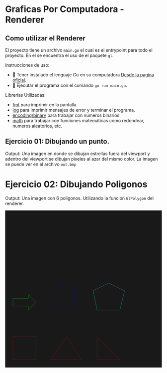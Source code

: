 # Graficas Por Computadora - Renderer

## Como utilizar el Renderer
El proyecto tiene un archivo `main.go` el cual es el entrypoint para todo el proyecto. En el se encuentra el uso de el paquete `gl`.

Instrucciones de uso:
- 💽 Tener instalado el lenguaje Go en su computadora [Desde la pagina oficial](https://go.dev/doc/install).
- 🚀 Ejecutar el programa con el comando `go run main.go`.

Librerías Utilizadas:
- [fmt](https://pkg.go.dev/fmt) para imprimir en la pantalla.
- [log](https://pkg.go.dev/log) para imprimir mensajes de error y terminar el programa.
- [encoding/binary](https://pkg.go.dev/encoding/binary) para trabajar con numeros binarios
- [math](https://pkg.go.dev/math) para trabajar con funciones matemáticas como redondear, numeros aleatorios, etc.
## Ejercicio 01: Dibujando un punto.
Output: Una imagen en donde se dibujan estrellas fuera del viewport y adentro del viewport se dibujan pixeles al azar del mismo color. La imagen se puede ver en el archivo `out.bmp`

# Ejercicio 02: Dibujando Poligonos
Output: Una imagen con 6 poligonos. Utilizando la funcion `GlPolygon` del renderer.

![](out.bmp)

